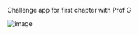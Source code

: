 Challenge app for first chapter with Prof G

![image](https://github.com/user-attachments/assets/8f440c9d-c9a0-4749-b658-1382ad7cf0fe)
